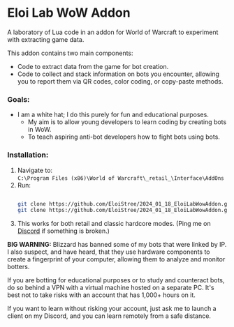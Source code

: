 

# Eloi Lab WoW Addon  

A laboratory of Lua code in an addon for World of Warcraft to experiment with extracting game data.  

This addon contains two main components:  
- Code to extract data from the game for bot creation.  
- Code to collect and stack information on bots you encounter, allowing you to report them via QR codes, color coding, or copy-paste methods.  

### Goals:  
- I am a white hat; I do this purely for fun and educational purposes.  
  - My aim is to allow young developers to learn coding by creating bots in WoW.  
  - To teach aspiring anti-bot developers how to fight bots using bots.  

### Installation:  
1. Navigate to:  
   `C:\Program Files (x86)\World of Warcraft\_retail_\Interface\AddOns`  
2. Run:  
   ```sh
   
   git clone https://github.com/EloiStree/2024_01_18_EloiLabWowAddon.git "C:\Program Files (x86)\World of Warcraft\_classic_era_\Interface\AddOns\EloiLab"
   git clone https://github.com/EloiStree/2024_01_18_EloiLabWowAddon.git "C:\Program Files (x86)\World of Warcraft\_retail_\Interface\AddOns\EloiLab"
   ```  
3. This works for both retail and classic hardcore modes. (Ping me on [Discord](https://discord.gg/WnmXsXHbSn) if something is broken.)

**BIG WARNING:**
Blizzard has banned some of my bots that were linked by IP. I also suspect, and have heard, that they use hardware components to create a fingerprint of your computer, allowing them to analyze and monitor botters.

If you are botting for educational purposes or to study and counteract bots, do so behind a VPN with a virtual machine hosted on a separate PC. It's best not to take risks with an account that has 1,000+ hours on it.

If you want to learn without risking your account, just ask me to launch a client on my Discord, and you can learn remotely from a safe distance.



